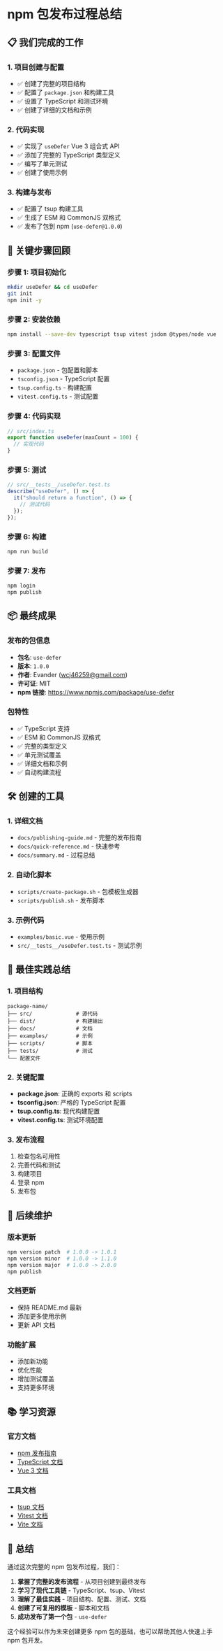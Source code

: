 # npm 包发布过程总结

## 📋 我们完成的工作

### 1. 项目创建与配置

- ✅ 创建了完整的项目结构
- ✅ 配置了 `package.json` 和构建工具
- ✅ 设置了 TypeScript 和测试环境
- ✅ 创建了详细的文档和示例

### 2. 代码实现

- ✅ 实现了 `useDefer` Vue 3 组合式 API
- ✅ 添加了完整的 TypeScript 类型定义
- ✅ 编写了单元测试
- ✅ 创建了使用示例

### 3. 构建与发布

- ✅ 配置了 tsup 构建工具
- ✅ 生成了 ESM 和 CommonJS 双格式
- ✅ 发布了包到 npm (`use-defer@1.0.0`)

## 🚀 关键步骤回顾

### 步骤 1: 项目初始化

```bash
mkdir useDefer && cd useDefer
git init
npm init -y
```

### 步骤 2: 安装依赖

```bash
npm install --save-dev typescript tsup vitest jsdom @types/node vue
```

### 步骤 3: 配置文件

- `package.json` - 包配置和脚本
- `tsconfig.json` - TypeScript 配置
- `tsup.config.ts` - 构建配置
- `vitest.config.ts` - 测试配置

### 步骤 4: 代码实现

```typescript
// src/index.ts
export function useDefer(maxCount = 100) {
  // 实现代码
}
```

### 步骤 5: 测试

```typescript
// src/__tests__/useDefer.test.ts
describe("useDefer", () => {
  it("should return a function", () => {
    // 测试代码
  });
});
```

### 步骤 6: 构建

```bash
npm run build
```

### 步骤 7: 发布

```bash
npm login
npm publish
```

## 📦 最终成果

### 发布的包信息

- **包名**: `use-defer`
- **版本**: `1.0.0`
- **作者**: Evander (wcj46259@gmail.com)
- **许可证**: MIT
- **npm 链接**: https://www.npmjs.com/package/use-defer

### 包特性

- ✅ TypeScript 支持
- ✅ ESM 和 CommonJS 双格式
- ✅ 完整的类型定义
- ✅ 单元测试覆盖
- ✅ 详细文档和示例
- ✅ 自动构建流程

## 🛠️ 创建的工具

### 1. 详细文档

- `docs/publishing-guide.md` - 完整的发布指南
- `docs/quick-reference.md` - 快速参考
- `docs/summary.md` - 过程总结

### 2. 自动化脚本

- `scripts/create-package.sh` - 包模板生成器
- `scripts/publish.sh` - 发布脚本

### 3. 示例代码

- `examples/basic.vue` - 使用示例
- `src/__tests__/useDefer.test.ts` - 测试示例

## 🎯 最佳实践总结

### 1. 项目结构

```
package-name/
├── src/              # 源代码
├── dist/             # 构建输出
├── docs/             # 文档
├── examples/         # 示例
├── scripts/          # 脚本
├── tests/            # 测试
└── 配置文件
```

### 2. 关键配置

- **package.json**: 正确的 exports 和 scripts
- **tsconfig.json**: 严格的 TypeScript 配置
- **tsup.config.ts**: 现代构建配置
- **vitest.config.ts**: 测试环境配置

### 3. 发布流程

1. 检查包名可用性
2. 完善代码和测试
3. 构建项目
4. 登录 npm
5. 发布包

## 🔄 后续维护

### 版本更新

```bash
npm version patch  # 1.0.0 -> 1.0.1
npm version minor  # 1.0.0 -> 1.1.0
npm version major  # 1.0.0 -> 2.0.0
npm publish
```

### 文档更新

- 保持 README.md 最新
- 添加更多使用示例
- 更新 API 文档

### 功能扩展

- 添加新功能
- 优化性能
- 增加测试覆盖
- 支持更多环境

## 📚 学习资源

### 官方文档

- [npm 发布指南](https://docs.npmjs.com/packages-and-modules/contributing-packages-to-the-registry)
- [TypeScript 文档](https://www.typescriptlang.org/docs/)
- [Vue 3 文档](https://vuejs.org/)

### 工具文档

- [tsup 文档](https://tsup.egoist.dev/)
- [Vitest 文档](https://vitest.dev/)
- [Vite 文档](https://vitejs.dev/)

## 🎉 总结

通过这次完整的 npm 包发布过程，我们：

1. **掌握了完整的发布流程** - 从项目创建到最终发布
2. **学习了现代工具链** - TypeScript、tsup、Vitest
3. **理解了最佳实践** - 项目结构、配置、测试、文档
4. **创建了可复用的模板** - 脚本和文档
5. **成功发布了第一个包** - `use-defer`

这个经验可以作为未来创建更多 npm 包的基础，也可以帮助其他人快速上手 npm 包开发。
